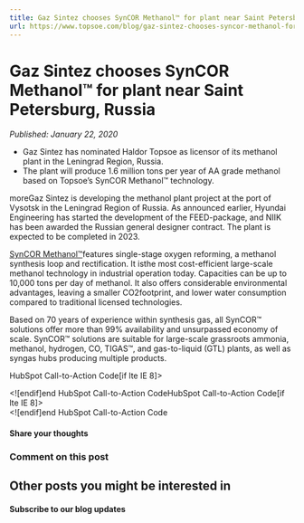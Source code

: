 ```yaml
---
title: Gaz Sintez chooses SynCOR Methanol™ for plant near Saint Petersburg, Russia
url: https://www.topsoe.com/blog/gaz-sintez-chooses-syncor-methanol-for-plant-near-saint-petersburg-russia#main-content
---
```


# Gaz Sintez chooses SynCOR Methanol™ for plant near Saint Petersburg, Russia

*Published: January 22, 2020*

- Gaz Sintez has nominated Haldor Topsoe as licensor of its methanol plant in the Leningrad Region, Russia.
- The plant will produce 1.6 million tons per year of АА grade methanol based on Topsoe’s SynCOR Methanol™ technology.

moreGaz Sintez is developing the methanol plant project at the port of Vysotsk in the Leningrad Region of Russia. As announced earlier, Hyundai Engineering has started the development of the FEED-package, and NIIK has been awarded the Russian general designer contract. The plant is expected to be completed in 2023.

[SynCOR Methanol™](https://www.topsoe.com/products/equipment/syncortm-autothermal-reformer-atr)features single-stage oxygen reforming, a methanol synthesis loop and rectification. It isthe most cost-efficient large-scale methanol technology in industrial operation today. Capacities can be up to 10,000 tons per day of methanol. It also offers considerable environmental advantages, leaving a smaller CO2footprint, and lower water consumption compared to traditional licensed technologies.

Based on 70 years of experience within synthesis gas, all SynCOR™ solutions offer more than 99% availability and unsurpassed economy of scale. SynCOR™ solutions are suitable for large-scale grassroots ammonia, methanol, hydrogen, CO, TIGAS™, and gas-to-liquid (GTL) plants, as well as syngas hubs producing multiple products.

HubSpot Call-to-Action Code[if lte IE 8]><div id="hs-cta-ie-element"></div><![endif][](https://cta-redirect.hubspot.com/cta/redirect/2115834/7a94fb27-7f73-4264-9406-6e2166f8b929)end HubSpot Call-to-Action CodeHubSpot Call-to-Action Code[if lte IE 8]><div id="hs-cta-ie-element"></div><![endif][](https://cta-redirect.hubspot.com/cta/redirect/2115834/4b565add-a91a-47fd-96c0-0d1574b4a6f0)end HubSpot Call-to-Action Code

#### Share your thoughts

### Comment on this post

## Other posts you might be interested in

#### Subscribe to our blog updates